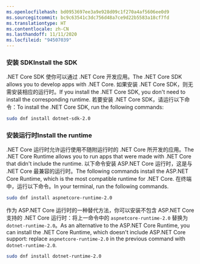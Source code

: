 ```yaml
---
ms.openlocfilehash: bd0953697ee3a9e928d09c1f270a4af5606ee0d9
ms.sourcegitcommit: bc9c63541c3dc756d48a7ce9d22b5583a18cf7fd
ms.translationtype: HT
ms.contentlocale: zh-CN
ms.lasthandoff: 11/11/2020
ms.locfileid: "94507039"
---
```


### <a name="install-the-sdk"></a><span data-ttu-id="7b943-101">安装 SDK</span><span class="sxs-lookup"><span data-stu-id="7b943-101">Install the SDK</span></span>

<span data-ttu-id="7b943-102">.NET Core SDK 使你可以通过 .NET Core 开发应用。</span><span class="sxs-lookup"><span data-stu-id="7b943-102">The .NET Core SDK allows you to develop apps with .NET Core.</span></span> <span data-ttu-id="7b943-103">如果安装 .NET Core SDK，则无需安装相应的运行时。</span><span class="sxs-lookup"><span data-stu-id="7b943-103">If you install the .NET Core SDK, you don't need to install the corresponding runtime.</span></span> <span data-ttu-id="7b943-104">若要安装 .NET Core SDK，请运行以下命令：</span><span class="sxs-lookup"><span data-stu-id="7b943-104">To install the .NET Core SDK, run the following commands:</span></span>

```bash
sudo dnf install dotnet-sdk-2.0
```

### <a name="install-the-runtime"></a><span data-ttu-id="7b943-105">安装运行时</span><span class="sxs-lookup"><span data-stu-id="7b943-105">Install the runtime</span></span>

<span data-ttu-id="7b943-106">.NET Core 运行时允许运行使用不随附运行时的 .NET Core 所开发的应用。</span><span class="sxs-lookup"><span data-stu-id="7b943-106">The .NET Core Runtime allows you to run apps that were made with .NET Core that didn't include the runtime.</span></span> <span data-ttu-id="7b943-107">以下命令安装 ASP.NET Core 运行时，这是与 .NET Core 最兼容的运行时。</span><span class="sxs-lookup"><span data-stu-id="7b943-107">The following commands install the ASP.NET Core Runtime, which is the most compatible runtime for .NET Core.</span></span> <span data-ttu-id="7b943-108">在终端中，运行以下命令。</span><span class="sxs-lookup"><span data-stu-id="7b943-108">In your terminal, run the following commands.</span></span>

```bash
sudo dnf install aspnetcore-runtime-2.0
```

<span data-ttu-id="7b943-109">作为 ASP.NET Core 运行时的一种替代方法，你可以安装不包含 ASP.NET Core 支持的 .NET Core 运行时：将上一命令中的 `aspnetcore-runtime-2.0` 替换为 `dotnet-runtime-2.0`。</span><span class="sxs-lookup"><span data-stu-id="7b943-109">As an alternative to the ASP.NET Core Runtime, you can install the .NET Core Runtime, which doesn't include ASP.NET Core support: replace `aspnetcore-runtime-2.0` in the previous command with `dotnet-runtime-2.0`.</span></span>

```bash
sudo dnf install dotnet-runtime-2.0
```
